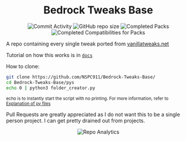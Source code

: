 <div align="center">
	
# Bedrock Tweaks Base

![Commit Activity](https://img.shields.io/github/commit-activity/w/NSPC911/Bedrock-Tweaks-Base?style=for-the-badge&label=Commits&color=purple)
![GitHub repo size](https://img.shields.io/github/repo-size/NSPC911/Bedrock-Tweaks-Base?style=for-the-badge&label=Size&color=pink)
![Completed Packs](https://img.shields.io/badge/Packs-356%2F381-blue?style=for-the-badge&color=green)
![Completed Compatibilities for Packs](https://img.shields.io/badge/Compatibilities-20%2F49-blue?style=for-the-badge&color=red)

</div>
<div align="left">

A repo containing every single tweak ported from <a href="https://vanillatweaks.net/picker/resource-packs">vanillatweaks.net</a>

Tutorial on how this works is in <a href="https://github.com/NSPC911/Bedrock-Tweaks-Base/tree/main/docs"><code>docs</code></a>

How to clone:

```bash
git clone https://github.com/NSPC911/Bedrock-Tweaks-Base/
cd Bedrock-Tweaks-Base/pys
echo 0 | python3 folder_creator.py
```

<sub>echo is to instantly start the script with no printing. For more information, refer to [Explanation of py files](https://github.com/NSPC911/Bedrock-Tweaks-Base/blob/main/docs/Explanation%20of%20py%20files.md)</sub>

Pull Requests are greatly appreciated as I do not want this to be a single person project. I can get pretty drained out from projects.
</div>
<div align=center>

![Repo Analytics](https://repobeats.axiom.co/api/embed/10e365135c3e52c23d522622b87dee249a676978.svg)

</div>